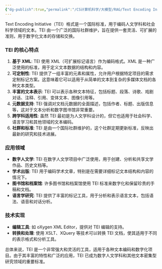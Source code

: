 ```yaml
---
{"dg-publish":true,"permalink":"/CS计算机科学/大模型/RAG/Text Encoding Initiative（TEI）格式/","created":"2024-04-17T15:20:11.000+08:00","updated":"2024-04-24T00:06:01.000+08:00"}
---
```



Text Encoding Initiative（TEI）格式是一个国际标准，用于编码人文学科和社会科学领域的文本。TEI 由一个广泛的国际社群维护，旨在提供一套灵活、可扩展的准则，用于数字化文本的存储和交换。

### TEI 的核心特点

1. **基于 XML**: TEI 使用 XML（可扩展标记语言）作为编码格式。XML 是一种广泛使用的标准，用于定义文本数据的结构和内容。
2. **可定制性**: TEI 提供了一组丰富的元素和属性，允许用户根据特定项目的需求定制标记方案。这意味着它可以适用于从简单的文本到复杂的多媒体文档的各种文本类型。
3. **丰富的文本表示**: TEI 可以表示各种文本特征，包括标题、段落、诗歌、戏剧对话、注释、引用、变体文本、图像引用等。
4. **元数据支持**: TEI 强调对文档元数据的全面描述，包括作者、标题、出版信息等，这对于文本分析和数字图书馆非常重要。
5. **跨学科适用性**: 虽然 TEI 最初是为人文学科设计的，但它也适用于社会科学、语言学习和其他领域的文本编码。
6. **社群和标准**: TEI 是由一个国际社群维护的，这个社群定期更新标准，反映出最新的研究和技术进展。

### 应用领域

- **数字人文学**: TEI 在数字人文学项目中广泛使用，用于创建、分析和共享文学作品、历史文档等。
- **学术出版**: TEI 用于编码学术文章，特别是在需要详细标记文本结构和内容的情况下。
- **图书馆和档案馆**: 许多图书馆和档案馆使用 TEI 标准来数字化和保留珍贵的手稿和文档。
- **语言学研究**: TEI 提供了丰富的标记工具，用于分析和表示语言文本，包括语法、语音和对话分析。

### 技术实现

- **编辑工具**: 如 oXygen XML Editor，提供对 TEI 编辑的支持。
- **转换和处理**: 使用 XSLT、XQuery 等技术可以转换 TEI 文档，使其适用于不同的表示格式和分析工具。

总体来说，TEI 是一个非常强大和灵活的工具，适用于各种文本编码和数字化项目。由于其丰富的特性和广泛的应用，TEI 已成为数字人文学科和其他文本密集型研究领域的重要标准。